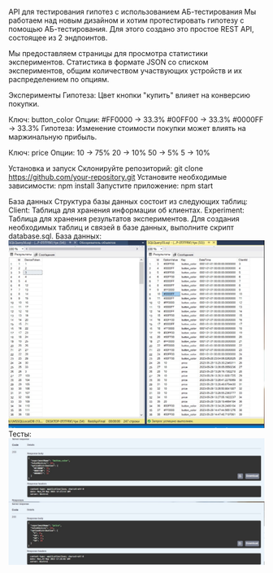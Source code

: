 API для тестирования гипотез с использованием АБ-тестирования
Мы работаем над новым дизайном и хотим протестировать гипотезу с помощью АБ-тестирования. Для этого создано это простое REST API, состоящее из 2 эндпоинтов.

Мы предоставляем страницы для просмотра статистики экспериментов. Статистика в формате JSON со списком экспериментов, общим количеством 
участвующих устройств и их распределением по опциям.

Эксперименты
Гипотеза: Цвет кнопки "купить" влияет на конверсию покупки.

Ключ: button_color
Опции:
#FF0000 → 33.3%
#00FF00 → 33.3%
#0000FF → 33.3%
Гипотеза: Изменение стоимости покупки может влиять на маржинальную прибыль.

Ключ: price
Опции:
10 → 75%
20 → 10%
50 → 5%
5 → 10%

Установка и запуск
Склонируйте репозиторий: git clone https://github.com/your-repository.git
Установите необходимые зависимости: npm install
Запустите приложение: npm start

База данных
Структура базы данных состоит из следующих таблиц:
Client: Таблица для хранения информации об клиентах.
Experiment: Таблица для хранения результатов экспериментов.
Для создания необходимых таблиц и связей в базе данных, выполните скрипт database.sql.
База данных:
![Img1](https://github.com/Vladsliu/Rest_API/blob/main/333.jpg)
Тесты:
![Img2](https://github.com/Vladsliu/Rest_API/blob/main/222.jpg)
